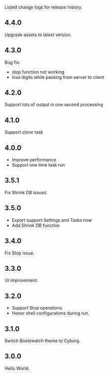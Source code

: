 Listed change logs for release history.

## 4.4.0

Upgrade assets to latest version.

## 4.3.0

Bug fix: 

- stop function not working
- lose digits while passing from server to client

## 4.2.0

Support lots of output in one second processing

## 4.1.0

Support clone task

## 4.0.0

- Improve performance
- Support one time task run

## 3.5.1

Fix Shrink DB issues.

## 3.5.0

- Export support Settings and Tasks now
- Add Shrink DB function

## 3.4.0

Fix Stop issue.

## 3.3.0

UI improvement.

## 3.2.0

- Support Stop operations.
- Honor shell configurations during run.

## 3.1.0

Switch Bootswatch theme to Cyborg. 

## 3.0.0

Hello World.